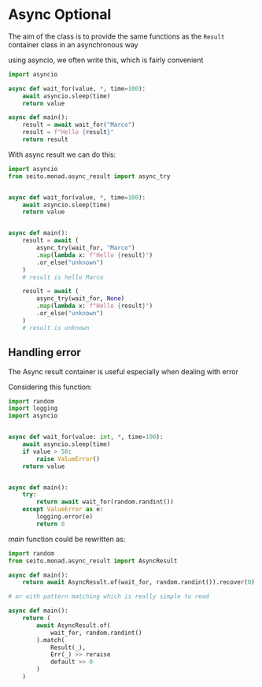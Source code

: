 # Async Optional

The aim of the class is to provide the same functions as the `Result` container class
in an asynchronous way

using asyncio, we often write this, which is fairly convenient

```py
import asyncio

async def wait_for(value, *, time=100):
    await asyncio.sleep(time)
    return value

async def main():
    result = await wait_for("Marco")
    result = f"Hello {result}"
    return result
```

With async result we can do this:

```py
import asyncio
from seito.monad.async_result import async_try


async def wait_for(value, *, time=100):
    await asyncio.sleep(time)
    return value


async def main():
    result = await (
        async_try(wait_for, "Marco")
        .map(lambda x: f"Hello {result}")
        .or_else("unknown")
    )
    # result is hello Marco

    result = await (
        async_try(wait_for, None)
        .map(lambda x: f"Hello {result}")
        .or_else("unknown")
    )
    # result is unknown
```

## Handling error

The Async result container is useful especially when dealing with error

Considering this function:

```py
import random
import logging
import asyncio


async def wait_for(value: int, *, time=100):
    await asyncio.sleep(time)
    if value > 50:
        raise ValueError()
    return value


async def main():
    try:
        return await wait_for(random.randint())
    except ValueError as e:
        logging.error(e)
        return 0
```

*main* function could be rewritten as:

```py
import random
from seito.monad.async_result import AsyncResult

async def main():
    return await AsyncResult.of(wait_for, random.randint()).recover(0)

# or with pattern matching which is really simple to read

async def main():
    return (
        await AsyncResult.of(
            wait_for, random.randint()
        ).match(
            Result(_),
            Err(_) >> reraise
            default >> 0
        )
    )
```